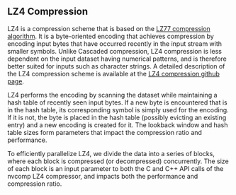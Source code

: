 ## LZ4 Compression
LZ4 is a compression scheme that is based on the [LZ77 compression algorithm](https://en.wikipedia.org/wiki/LZ77_and_LZ78).  It is a byte-oriented encoding that achieves compression by encoding input bytes that have occurred recently in the input stream with smaller symbols.  Unlike Cascaded compression, LZ4 compression is less dependent on the input dataset having numerical patterns, and is therefore better suited for inputs such as character strings.  A detailed description of the LZ4 compression scheme is available at the [LZ4 compression github page](https://github.com/lz4/lz4/blob/dev/doc/lz4_Block_format.md).

LZ4 performs the encoding by scanning the dataset while maintaining a hash table of recently seen input bytes.  If a new byte is encountered that is in the hash table, its corresponding symbol is simply used for the encoding.  If it is not, the byte is placed in the hash table (possibly evicting an existing entry)  and a new encoding is created for it.  The lookback window and hash table sizes form parameters that impact the compression ratio and performance.

To efficiently parallelize LZ4, we divide the data into a series of blocks, where each block is compressed (or decompressed) concurrently.  The size of each block is an input parameter to both the C and C++ API calls of the nvcomp LZ4 compressor, and impacts both the performance and compression ratio. 
